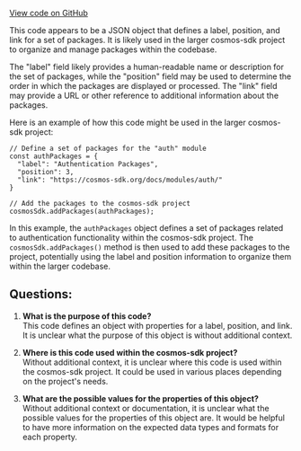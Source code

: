 [View code on GitHub](https://github.com/cosmos/cosmos-sdk/blob/main/docs/docs/packages/_category_.json)

This code appears to be a JSON object that defines a label, position, and link for a set of packages. It is likely used in the larger cosmos-sdk project to organize and manage packages within the codebase. 

The "label" field likely provides a human-readable name or description for the set of packages, while the "position" field may be used to determine the order in which the packages are displayed or processed. The "link" field may provide a URL or other reference to additional information about the packages.

Here is an example of how this code might be used in the larger cosmos-sdk project:

```
// Define a set of packages for the "auth" module
const authPackages = {
  "label": "Authentication Packages",
  "position": 3,
  "link": "https://cosmos-sdk.org/docs/modules/auth/"
}

// Add the packages to the cosmos-sdk project
cosmosSdk.addPackages(authPackages);
```

In this example, the `authPackages` object defines a set of packages related to authentication functionality within the cosmos-sdk project. The `cosmosSdk.addPackages()` method is then used to add these packages to the project, potentially using the label and position information to organize them within the larger codebase.
## Questions: 
 1. **What is the purpose of this code?**\
This code defines an object with properties for a label, position, and link. It is unclear what the purpose of this object is without additional context.

2. **Where is this code used within the cosmos-sdk project?**\
Without additional context, it is unclear where this code is used within the cosmos-sdk project. It could be used in various places depending on the project's needs.

3. **What are the possible values for the properties of this object?**\
Without additional context or documentation, it is unclear what the possible values for the properties of this object are. It would be helpful to have more information on the expected data types and formats for each property.